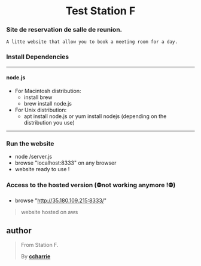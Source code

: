 <h1 align=center>Test Station F</h1>
<h3>Site de reservation de salle de reunion.</h3>

```
A litte website that allow you to book a meeting room for a day.
```

<h3>Install Dependencies</h3>

- - - -

<h4>node.js</h4>

* For Macintosh distribution:
    * install brew
    * brew install node.js
* For Unix distribution:
    * apt install node.js or yum install nodejs (depending on the distribution you use)

- - - -

<h3>Run the website</h3>

* node <repository path>/server.js
* browse "localhost:8333" on any browser
* website ready to use !

<h3>Access to the hosted version (⛔️not working anymore !⛔️)</h3>

* browse "http://35.180.109.215:8333/"

> website hosted on aws

## author

>From Station F.
>
>By [**ccharrie**](https://github.com/ccharrie)

